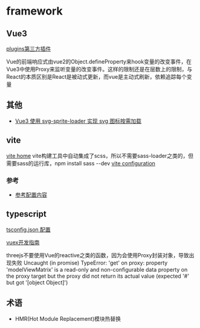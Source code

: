 # framework

## Vue3

[plugins第三方插件](https://github.com/vuejs/awesome-vue#components--libraries)

Vue的前端响应式由vue2的Object.defineProperty来hook变量的改变事件，在Vue3中使用Proxy来监听变量的改变事件。这样的限制还是在层数上的限制，与React的本质区别是React是被动式更新，而vue是主动式刷新，依赖追踪每个变量


## 其他
- [Vue3 使用 svg-sprite-loader 实现 svg 图标按需加载](https://cloud.tencent.com/developer/article/1764171)

## vite

[vite home](https://cn.vitejs.dev/)
vite构建工具中自动集成了scss，所以不需要sass-loader之类的，但需要sass的运行库，npm install sass --dev
[vite configuration](https://vitejs.dev/config/)
### 参考
- [参考配置内容](https://gitee.com/xkrumeng/vite-vue3-scaffold/tree/master)

## typescript

[tsconfig.json 配置](https://www.tslang.cn/docs/handbook/tsconfig-json.html)

[vuex开发指南](https://vuex.vuejs.org/zh/guide/)

threejs不要使用Vue的reactive之类的函数，因为会使用Proxy封装对象，导致出现失败
Uncaught (in promise) TypeError: 'get' on proxy: property 'modelViewMatrix' is a read-only and non-configurable data property on the proxy target but the proxy did not return its actual value (expected '#<Matrix4>' but got '[object Object]')

## 术语

- HMR(Hot Module Replacement)模块热替换